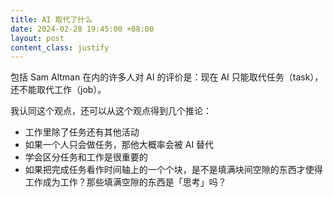 ```yaml
---
title: AI 取代了什么
date: 2024-02-28 19:45:00 +08:00
layout: post
content_class: justify
---
```


包括 Sam Altman 在内的许多人对 AI 的评价是：现在 AI 只能取代任务（task），还不能取代工作（job）。

我认同这个观点，还可以从这个观点得到几个推论：

- 工作里除了任务还有其他活动
- 如果一个人只会做任务，那他大概率会被 AI 替代
- 学会区分任务和工作是很重要的
- 如果把完成任务看作时间轴上的一个个块，是不是填满块间空隙的东西才使得工作成为工作？那些填满空隙的东西是「思考」吗？
